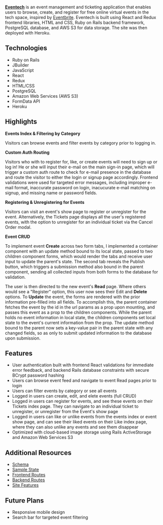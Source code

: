 
[**Eventech**](https://eventech-hub.herokuapp.com/#/) is an event management and ticketing application that enables users to browse, create, and register for free online virtual events in the tech space, inspired by [Eventbrite](https://www.eventbrite.com). Eventech is built using React and Redux frontend libraries, HTML and CSS, Ruby on Rails backend framework, PostgreSQL database, and AWS S3 for data storage. The site was then deployed with Heroku.


## Technologies
- Ruby on Rails
- JBuilder
- JavaScript
- React
- Redux
- HTML/CSS
- PostgreSQL
- Amazon Web Services (AWS S3)
- FormData API
- Heroku

## Highlights

**Events Index & Filtering by Category**

Visitors can browse events and filter events by category prior to logging in.

**Custom Auth Routing**

Visitors who with to register for, like, or create events will need to sign up or log in! He or she will input their e-mail on the main sign-in page, which will trigger a custom auth route to check for e-mail presence in the database and route the visitor to either the login or signup page accordingly. Frontend validations were used for targeted error messages, including improper e-mail format, inaccurate password on login, inacucurate e-mail matching on signup, and missing name or password fields.  

**Registering & Unregistering for Events**

Visitors can visit an event's show page to register or unregister for the event. Alternatively, the Tickets page displays all the user's registered events, with the option to unregister for an individual ticket via the Cancel Order modal. 

**Event CRUD**

To implement event **Create** across two form tabs, I implemented a container component with an update method bound to its local state, passed to two children component forms, which would render the tabs and receive user input to update the parent's state. The second tab reveals the Publish button, which triggers a submission method also bound in the parent component, sending all collected inputs from both forms to the database for validation. 


The user is then directed to the new event's **Read** page. Where others would see a "Register" option, this user now sees their Edit and **Delete** options. To **Update** the event, the forms are rendered with the prior information pre-filled into all fields. To accomplish this, the parent container fetches the event by the id in the url params as a prop upon mounting, and passes this event as a prop to the children components. While the parent holds no event information in local state, the children components set local state to the event's current information from the prop. The update method bound to the parent now sets a key-value pair in the parent state with any changed fields, so as only to submit updated information to the database upon submission. 

## Features
- User authentication built with frontend React validations for immediate error feedback, and backend Rails database constraints with secure BCrypt password hashing
- Users can browse event feed and navigate to event Read pages prior to login
- Users can filter events by category or see all events
- Logged in users can create, edit, and elete events (full CRUD)
- Logged in users can register for events, and see these events on their Tickets index page. They can navigate to an individual ticket to unregister, or unregister from the Event's show page
- Logged in users can like or unlike events from the events index or event show page, and can see their liked events on their Like index page, where they can also unlike any events and see them disappear
- Optimized with cloud-based image storage using Rails ActiveStorage and Amazon Web Services S3

## Additional Resources
+ [Schema](schema)
+ [Sample State](sample-state)
+ [Frontend Routes](frontend-routes)
+ [Backend Routes](backend-routes)
+ [Site Features](site-features)

## Future Plans
- Responsive mobile design
- Search bar for targeted event filtering
